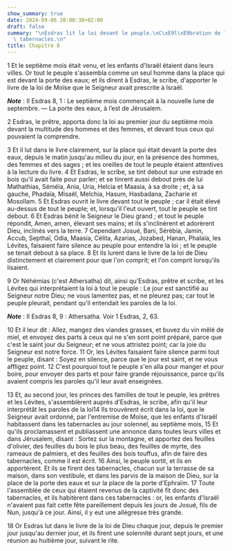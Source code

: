 ```yaml
---
show_summary: true
date: 2024-09-06 20:00:38+02:00
draft: false
summary: "\nEsdras lit la loi devant le peuple.\nC\xE9l\xE9bration de la f\xEAte des\
  \ tabernacles.\n"
title: Chapitre 8
---
```





1 Et le septième mois était venu, et les enfants d'Israël étaient dans leurs villes. Or tout le peuple s'assembla comme un seul homme dans la place qui est devant la porte des eaux; et ils dirent à Esdras, le scribe, d'apporter le livre de la loi de Moïse que le Seigneur avait prescrite à Israël.

***Note*** :  II Esdras 8, 1 : Le septième mois commençait à la nouvelle lune de septembre. ― La porte des eaux, à l’est de Jérusalem.

2 Esdras, le prêtre, apporta donc la loi au premier jour du septième mois devant la multitude des hommes et des femmes, et devant tous ceux qui pouvaient la comprendre.


3 Et il lut dans le livre clairement, sur la place qui était devant la porte des eaux, depuis le matin jusqu'au milieu du jour, en la présence des hommes, des femmes et des sages ; et les oreilles de tout le peuple étaient attentives à la lecture du livre. 4 Et Esdras, le scribe, se tint debout sur une estrade en bois qu'il avait faite pour parler; et se tinrent aussi debout près de lui Mathathias, Séméïa, Ania, Uria, Helcia et Maasia, à sa droite ; et, à sa gauche, Phadaïa, Misaël, Melchia, Hasum, Hasbadana, Zacharie et Mosollam. 5 Et Esdras ouvrit le livre devant tout le peuple ; car il était élevé au-dessus de tout le peuple; et, lorsqu'il l'eut ouvert, tout le peuple se tint debout. 6 Et Esdras bénit le Seigneur le Dieu grand ; et tout le peuple répondit, Amen, amen, élevant ses mains; et ils s'inclinèrent et adorèrent Dieu, inclinés vers la terre. 7 Cependant Josué, Bani, Sérébia, Jamin, Accub, Septhaï, Odia, Maasia, Célita, Azarias, Jozabed, Hanan, Phalaïa, les Lévites, faisaient faire silence au peuple
pour entendre la loi ; et le peuple se tenait debout à sa place. 8 Et ils lurent dans le livre de la loi de Dieu distinctement et clairement pour que l'on comprit; et l'on comprit lorsqu'ils lisaient.


9 Or Néhémias (c'est Athersatha) dit, ainsi qu'Esdras, prêtre et scribe, et les Lévites qui interprétaient la loi à tout le peuple : Le jour est sanctifié au Seigneur notre Dieu; ne vous lamentez pas, et ne pleurez pas; car tout le peuple pleurait, pendant qu'il entendait les paroles de la loi.

***Note*** :  II Esdras 8, 9 : Athersatha. Voir 1 Esdras, 2, 63.

10 Et il leur dit : Allez, mangez des viandes grasses, et buvez du vin mêlé de miel, et envoyez des parts à ceux qui ne s'en sont point préparé, parce que c'est le saint jour du Seigneur; et ne vous attristez point; car la joie du Seigneur est notre force. 11 Or, les Lévites faisaient faire silence parmi tout le peuple, disant : Soyez en silence, parce que le jour est saint, et ne vous affligez point. 12 C'est pourquoi tout le peuple s'en alla pour manger et pour boire, pour envoyer des parts et pour faire grande réjouissance, parce qu'ils avaient compris les paroles qu'il leur avait enseignées.


13 Et, au second jour, les princes des familles de tout le peuple, les prêtres et les Lévites, s'assemblèrent auprès d'Esdras, le scribe, afin qu'il leur interprétât les paroles de la loi14 Ils trouvèrent écrit dans la loi, que le Seigneur avait ordonné, par l'entremise de Moïse, que les enfants d'Israël habitassent dans les tabernacles au jour solennel, au septième mois, 15 Et qu'ils proclamassent et publiassent une annonce dans toutes leurs villes et dans Jérusalem, disant : Sortez sur la montagne, et apportez des feuilles d'olivier, des feuilles du bois le plus beau, des feuilles de myrte, des rameaux de palmiers, et des feuilles des bois touffus, afin de faire des tabernacles, comme il est écrit. 16 Ainsi, le peuple sortit, et ils en apportèrent. Et ils se firent des tabernacles, chacun sur la terrasse de sa maison, dans son vestibule, et dans les parvis de la maison de Dieu, sur la place de la porte des eaux et sur la place de la porte d'Ephraïm. 17 Toute l'assemblée de ceux qui étaient revenus de la
captivité fit donc des tabernacles, et ils habitèrent dans ces tabernacles : or, les enfants d'Israël n'avaient pas fait cette fête pareillement depuis les jours de Josué, fils de Nun, jusqu'à ce jour. Ainsi, il y eut une allégresse très grande.


18 Or Esdras lut dans le livre de la loi de Dieu chaque jour, depuis le premier jour jusqu'au dernier jour, et ils firent une solennité durant sept jours, et une réunion au huitième jour, suivant le rite.

